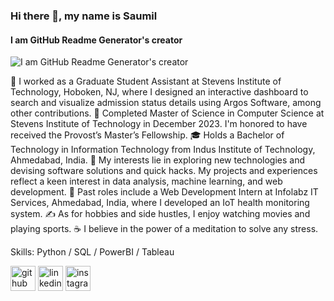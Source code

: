 ### Hi there 👋, my name is Saumil
#### I am GitHub Readme Generator's creator
![I am GitHub Readme Generator's creator](https://saumilvtrivedi.github.io/github-profile-readme-generator/images/banner.png)

💼 I worked as a Graduate Student Assistant at Stevens Institute of Technology, Hoboken, NJ, where I designed an interactive dashboard to search and visualize admission status details using Argos Software, among other contributions.
🔭 Completed Master of Science in Computer Science at Stevens Institute of Technology in December 2023. I'm honored to have received the Provost’s Master’s Fellowship.
🎓 Holds a Bachelor of Technology in Information Technology from Indus Institute of Technology, Ahmedabad, India.
🤔 My interests lie in exploring new technologies and devising software solutions and quick hacks. My projects and experiences reflect a keen interest in data analysis, machine learning, and web development.
💼 Past roles include a Web Development Intern at Infolabz IT Services, Ahmedabad, India, where I developed an IoT health monitoring system.
✍️ As for hobbies and side hustles, I enjoy watching movies and playing sports.
☕ I believe in the power of a meditation to solve any stress.

Skills: Python / SQL / PowerBI / Tableau 



[<img src='https://cdn.jsdelivr.net/npm/simple-icons@3.0.1/icons/github.svg' alt='github' height='40'>](https://github.com/saumilvtrivedi)  [<img src='https://cdn.jsdelivr.net/npm/simple-icons@3.0.1/icons/linkedin.svg' alt='linkedin' height='40'>](https://www.linkedin.com/in/saumiltrivedi0611/)  [<img src='https://cdn.jsdelivr.net/npm/simple-icons@3.0.1/icons/instagram.svg' alt='instagram' height='40'>](https://www.instagram.com/saumilvtrivedi/)  

